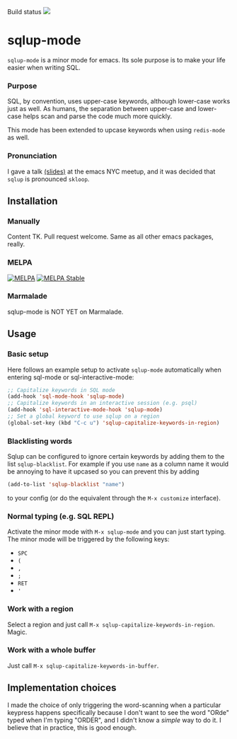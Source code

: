 Build status [<img src="https://secure.travis-ci.org/Trevoke/sqlup-mode.el.png" />](http://travis-ci.org/Trevoke/sqlup-mode.el)

# sqlup-mode

`sqlup-mode` is a minor mode for emacs. Its sole purpose is to make
your life easier when writing SQL.

### Purpose

SQL, by convention, uses upper-case keywords, although lower-case
works just as well. As humans, the separation between upper-case and
lower-case helps scan and parse the code much more quickly.

This mode has been extended to upcase keywords when using `redis-mode`
as well.

### Pronunciation

I gave a talk [(slides)](https://blog.trevoke.net/sqlup-talk/) at the
emacs NYC meetup, and it was decided that `sqlup` is pronounced `skloop`.

## Installation

### Manually

Content TK. Pull request welcome. Same as all other emacs packages,
really.

### MELPA

[![MELPA](http://melpa.org/packages/sqlup-mode-badge.svg)](http://melpa.org/#/sqlup-mode) [![MELPA Stable](http://stable.melpa.org/packages/sqlup-mode-badge.svg)](http://stable.melpa.org/#/sqlup-mode)


### Marmalade

sqlup-mode is NOT YET on Marmalade.

## Usage

### Basic setup

Here follows an example setup to activate `sqlup-mode` automatically when entering sql-mode or sql-interactive-mode:

``` lisp
;; Capitalize keywords in SQL mode
(add-hook 'sql-mode-hook 'sqlup-mode)
;; Capitalize keywords in an interactive session (e.g. psql)
(add-hook 'sql-interactive-mode-hook 'sqlup-mode)
;; Set a global keyword to use sqlup on a region
(global-set-key (kbd "C-c u") 'sqlup-capitalize-keywords-in-region)
```

### Blacklisting words

Sqlup can be configured to ignore certain keywords by adding them to the list
`sqlup-blacklist`. For example if you use `name` as a column name it would be
annoying to have it upcased so you can prevent this by adding

```lisp
(add-to-list 'sqlup-blacklist "name")
```

to your config (or do the equivalent through the `M-x customize` interface).

### Normal typing (e.g. SQL REPL)

Activate the minor mode with `M-x sqlup-mode` and you can just start
typing. The minor mode will be triggered by the following keys:
* `SPC`
* `(`
* `,`
* `;`
* `RET`
* `'`

### Work with a region

Select a region and just call `M-x sqlup-capitalize-keywords-in-region`.
Magic.

### Work with a whole buffer

Just call `M-x sqlup-capitalize-keywords-in-buffer`.

## Implementation choices

I made the choice of only triggering the word-scanning when a particular keypress happens specifically because I don't want to see the word "ORde" typed when I'm typing "ORDER", and I didn't know a *simple* way to do it. I believe that in practice, this is good enough.

